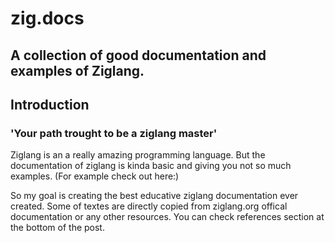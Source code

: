 # zig.docs

## A collection of good documentation and examples of Ziglang.

## Introduction
### 'Your path trought to be a ziglang master'
Ziglang is an a really amazing programming language. But the documentation of ziglang is kinda basic and giving you not so much examples. (For example check out here:)

So my goal is creating the best educative ziglang documentation ever created. Some of textes are directly copied from ziglang.org offical documentation or any other resources. You can check references section at the bottom of the post.

